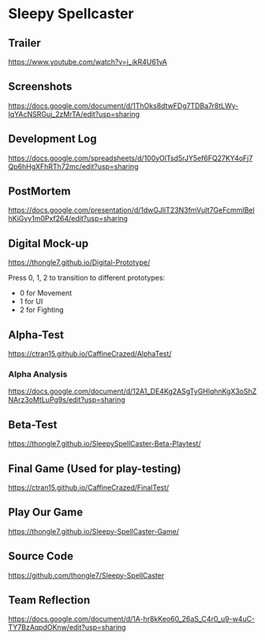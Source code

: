 # Sleepy Spellcaster

## Trailer
<a href="https://www.youtube.com/watch?v=j_jkR4U61vA">https://www.youtube.com/watch?v=j_jkR4U61vA<a>
  
## Screenshots
<a href="https://docs.google.com/document/d/1ThOks8dtwFDg7TDBa7r8tLWy-IqYAcNSRGuj_2zMrTA/edit?usp=sharing
">https://docs.google.com/document/d/1ThOks8dtwFDg7TDBa7r8tLWy-IqYAcNSRGuj_2zMrTA/edit?usp=sharing
<a>
  
## Development Log
<a href="https://docs.google.com/spreadsheets/d/100yOlTsd5rJY5ef6FQ27KY4oFj7Qp6hHgXFhRTh72mc/edit?usp=sharing">https://docs.google.com/spreadsheets/d/100yOlTsd5rJY5ef6FQ27KY4oFj7Qp6hHgXFhRTh72mc/edit?usp=sharing<a>
  
## PostMortem
<a href="https://docs.google.com/presentation/d/1dwGJliT23N3fmVuIt7GeFcmmIBelhKiGvy1m0Pxf264/edit?usp=sharing
">https://docs.google.com/presentation/d/1dwGJliT23N3fmVuIt7GeFcmmIBelhKiGvy1m0Pxf264/edit?usp=sharing
<a>
  
## Digital Mock-up
<a href="https://thongle7.github.io/Digital-Prototype/">https://thongle7.github.io/Digital-Prototype/<a>
  
Press 0, 1, 2  to transition to different prototypes:
- 0 for Movement
- 1 for UI
- 2 for Fighting
  
## Alpha-Test
<a href="https://ctran15.github.io/CaffineCrazed/AlphaTest/">https://ctran15.github.io/CaffineCrazed/AlphaTest/<a>
  
### Alpha Analysis
<a href="https://docs.google.com/document/d/12A1_DE4Kg2ASgTyGHlqhnKgX3oShZNArz3oMtLuPg9s/edit?usp=sharing">https://docs.google.com/document/d/12A1_DE4Kg2ASgTyGHlqhnKgX3oShZNArz3oMtLuPg9s/edit?usp=sharing<a>
  
## Beta-Test
<a href="https://thongle7.github.io/SleepySpellCaster-Beta-Playtest/">https://thongle7.github.io/SleepySpellCaster-Beta-Playtest/<a>
  
## Final Game (Used for play-testing)
<a href="https://ctran15.github.io/CaffineCrazed/FinalTest/">https://ctran15.github.io/CaffineCrazed/FinalTest/<a>
  
## Play Our Game
<a href="https://thongle7.github.io/Sleepy-SpellCaster-Game/">https://thongle7.github.io/Sleepy-SpellCaster-Game/<a>
 
## Source Code
<a href="https://github.com/thongle7/Sleepy-SpellCaster">https://github.com/thongle7/Sleepy-SpellCaster<a>

## Team Reflection
<a href="https://docs.google.com/document/d/1A-hr8kKeo60_26aS_C4r0_u9-w4uC-TY7BzAqpdOKnw/edit?usp=sharing">https://docs.google.com/document/d/1A-hr8kKeo60_26aS_C4r0_u9-w4uC-TY7BzAqpdOKnw/edit?usp=sharing<a>


